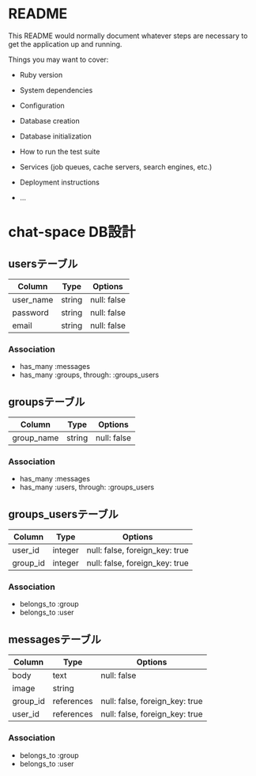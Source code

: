 # README

This README would normally document whatever steps are necessary to get the
application up and running.

Things you may want to cover:

* Ruby version

* System dependencies

* Configuration

* Database creation

* Database initialization

* How to run the test suite

* Services (job queues, cache servers, search engines, etc.)

* Deployment instructions

* ...


#  chat-space  DB設計
## usersテーブル
|Column|Type|Options|
|------|----|-------|
|user_name|string|null: false|
|password|string|null: false|
|email|string|null: false|
### Association
- has_many :messages
- has_many  :groups,  through:  :groups_users
## groupsテーブル
|Column|Type|Options|
|------|----|-------|
|group_name|string|null: false|
### Association
- has_many :messages
- has_many  :users,  through:  :groups_users
## groups_usersテーブル
|Column|Type|Options|
|------|----|-------|
|user_id|integer|null: false, foreign_key: true|
|group_id|integer|null: false, foreign_key: true|
### Association
- belongs_to :group
- belongs_to :user
## messagesテーブル
|Column|Type|Options|
|------|----|-------|
|body|text|null: false|
|image|string|
|group_id|references|null: false, foreign_key: true|
|user_id|references|null: false, foreign_key: true|
### Association
- belongs_to :group
- belongs_to :user

